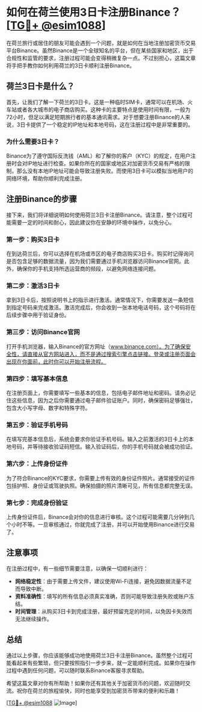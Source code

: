 # 如何在荷兰使用3日卡注册Binance？[[TG💪+ @esim1088](https://t.me/s/esim1088)]

在荷兰旅行或居住的朋友可能会遇到一个问题，就是如何在当地注册加密货币交易平台Binance。虽然Binance是一个全球知名的平台，但在某些国家和地区，出于合规性和监管的要求，注册过程可能会变得稍微复杂一点。不过别担心，这篇文章将手把手教你如何利用荷兰的3日卡顺利注册Binance。

## 荷兰3日卡是什么？

首先，让我们了解一下荷兰的3日卡。这是一种临时SIM卡，通常可以在机场、火车站或者各大城市的电子商店购买。这种卡的主要特点是使用时间有限，一般为72小时，但足以满足短期旅行者的基本通讯需求。对于想要注册Binance的人来说，3日卡提供了一个稳定的IP地址和本地号码，这在注册过程中是非常重要的。

### 为什么需要3日卡？

Binance为了遵守国际反洗钱（AML）和了解你的客户（KYC）的规定，在用户注册时会对IP地址进行检查。如果你所在的国家或地区对加密货币交易有严格的限制，那么没有本地IP地址可能会导致注册失败。而使用3日卡可以模拟当地用户的网络环境，帮助你顺利完成注册。

## 注册Binance的步骤

接下来，我们将详细说明如何使用荷兰3日卡注册Binance。请注意，整个过程可能需要一定的时间和耐心，因此建议你在安静的环境中操作，以免分心。

### 第一步：购买3日卡

在到达荷兰后，你可以选择在机场或市区的电子商店购买3日卡。购买时记得询问是否包含足够的数据流量，因为我们需要通过手机浏览器访问Binance官网。此外，确保你的手机支持所选运营商的频段，以避免网络连接问题。

### 第二步：激活3日卡

拿到3日卡后，按照说明书上的指示进行激活。通常情况下，你需要发送一条短信到指定号码来完成激活。激活完成后，你会收到一张本地电话号码，这个号码将在后续步骤中用于验证身份。

### 第三步：访问Binance官网

打开手机浏览器，输入Binance的官方网址（www.binance.com）。为了确保安全性，请直接从官方网站进入，而不是通过搜索引擎点击链接。登录或注册页面会出现在你面前，此时你可以开始注册流程。

### 第四步：填写基本信息

在注册页面上，你需要填写一些基本的信息，包括电子邮件地址和密码。请务必记住这些信息，因为之后你需要通过电子邮件验证账户。同时，确保密码足够强壮，包含大小写字母、数字和特殊字符。

### 第五步：验证手机号码

在填写完基本信息后，系统会要求你验证手机号码。输入之前激活的3日卡上的本地号码，并等待接收验证码短信。输入验证码后，你的手机号码就会被成功验证。

### 第六步：上传身份证件

为了符合Binance的KYC要求，你需要上传有效的身份证件照片。通常接受的证件包括护照、身份证或驾驶执照。确保拍摄的照片清晰可见，所有信息都完整无误。

### 第七步：完成身份验证

上传身份证件后，Binance会对你的信息进行审核。这个过程可能需要几分钟到几个小时不等。一旦审核通过，你就完成了注册，并可以开始使用Binance进行交易了。

## 注意事项

在注册过程中，有一些细节需要注意，以确保一切顺利进行：

- **网络稳定性**：由于需要上传文件，建议使用Wi-Fi连接，避免因数据流量不足而导致中断。
- **资料准确性**：填写的所有信息必须真实准确，否则可能导致注册失败或账户冻结。
- **时间管理**：从购买3日卡到完成注册，最好预留充足的时间，以免因卡失效而无法继续操作。

## 总结

通过以上步骤，你应该能够成功地使用荷兰3日卡注册Binance。虽然整个过程可能看起来有些繁琐，但只要按照指引一步步来，就一定能顺利完成。如果你在操作过程中遇到任何问题，可以随时联系Binance客服寻求帮助。

希望这篇文章对你有所帮助！如果你还有其他关于加密货币的问题，欢迎随时交流。祝你在荷兰的旅程愉快，同时也能享受到加密货币带来的便利和乐趣！

[[TG💪+ @esim1088](https://t.me/s/esim1088) ![Image](https://i.postimg.cc/4NQfJmqS/Snipaste-2025-05-13-00-14-12.png)]